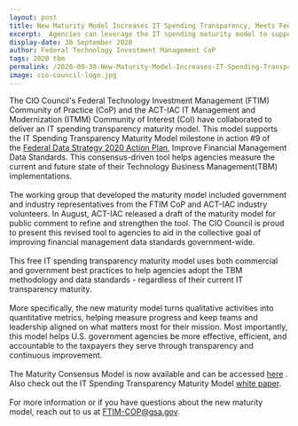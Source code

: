 ```yaml
---
layout: post
title: New Maturity Model Increases IT Spending Transparency, Meets Federal Action Plan Milestone
excerpt:  Agencies can leverage the IT spending maturity model to support their TBM implementation.
display-date: 30 September 2020
author: Federal Technology Investment Management CoP
tags: 2020 tbm 
permalink: /2020-09-30-New-Maturity-Model-Increases-IT-Spending-Transparency/
image: cio-council-logo.jpg
---
```

<p>The CIO Council's Federal Technology Investment Management (FTIM) Community of Practice (CoP) and the ACT-IAC IT Management and Modernization (ITMM) Community of Interest (CoI) have collaborated to deliver an IT spending transparency maturity model. This model supports the IT Spending Transparency Maturity Model milestone in action #9 of the&nbsp;<a href="https://strategy.data.gov/action-plan/#action-9-improve-financial-management-data-standards" target="_blank">Federal Data Strategy 2020 Action Plan</a>, Improve Financial Management Data Standards. This consensus-driven tool helps agencies measure the current and future state of their Technology Business Management(TBM) implementations.<br /><br />The working group that developed the maturity model included government and industry representatives from the FTIM CoP and ACT-IAC industry volunteers. In August, ACT-IAC released a draft of the maturity model for public comment to refine and strengthen the tool. The CIO Council is proud to present this revised tool to agencies to aid in the collective goal of improving financial management data standards government-wide.<br /><br />This free IT spending transparency maturity model uses both commercial and government best practices to help agencies adopt the TBM methodology and data standards - regardless of their current IT transparency maturity.<br /><br />More specifically, the new maturity model turns qualitative activities into quantitative metrics, helping measure progress and keep teams and leadership aligned on what matters most for their mission. Most importantly, this model helps U.S. government agencies be more effective, efficient, and accountable to the taxpayers they serve through transparency and continuous improvement.<br /><br />The Maturity Consensus Model is now available and can be accessed <a href="{{ site.baseurl }}/assets/files/IT_Spending_Maturity_Model_Tool.xlsx">here</a> . Also check out the IT Spending Transparency Maturity Model <a href="{{ site.baseurl }}/assets/files/IT-Spending-Transparency-Maturity-Model-Whitepaper.pdf">white paper</a>.<br /><br />For more information or if you have questions about the new maturity model, reach out to us at&nbsp;<a href="mailto:FTIM-COP@gsa.gov" target="_blank">FTIM-COP@gsa.gov</a>.</p>
